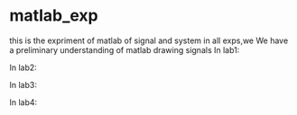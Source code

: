 # matlab_exp
this is the expriment of matlab of signal and system
in all exps,we We have a preliminary understanding of matlab drawing signals
In lab1:

In lab2:

In lab3:

In lab4:

